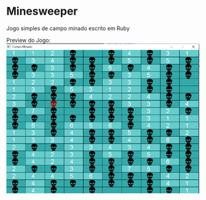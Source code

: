 # Minesweeper

Jogo simples de campo minado escrito em Ruby

Preview do Jogo: 
![Fork Button](https://github.com/ITA-ftuyama/MineSweeper/blob/master/picture.png)
